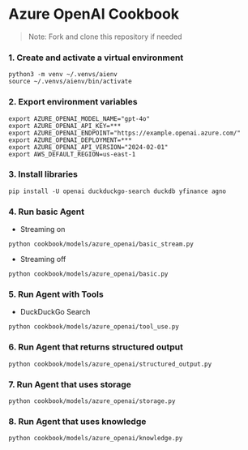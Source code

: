# Azure OpenAI Cookbook

> Note: Fork and clone this repository if needed

### 1. Create and activate a virtual environment

```shell
python3 -m venv ~/.venvs/aienv
source ~/.venvs/aienv/bin/activate
```

### 2. Export environment variables

```shell
export AZURE_OPENAI_MODEL_NAME="gpt-4o"
export AZURE_OPENAI_API_KEY=***
export AZURE_OPENAI_ENDPOINT="https://example.openai.azure.com/"
export AZURE_OPENAI_DEPLOYMENT=***
export AZURE_OPENAI_API_VERSION="2024-02-01"
export AWS_DEFAULT_REGION=us-east-1
```

### 3. Install libraries

```shell
pip install -U openai duckduckgo-search duckdb yfinance agno
```

### 4. Run basic Agent

- Streaming on

```shell
python cookbook/models/azure_openai/basic_stream.py
```

- Streaming off

```shell
python cookbook/models/azure_openai/basic.py
```

### 5. Run Agent with Tools

- DuckDuckGo Search

```shell
python cookbook/models/azure_openai/tool_use.py
```

### 6. Run Agent that returns structured output

```shell
python cookbook/models/azure_openai/structured_output.py
```

### 7. Run Agent that uses storage

```shell
python cookbook/models/azure_openai/storage.py
```

### 8. Run Agent that uses knowledge

```shell
python cookbook/models/azure_openai/knowledge.py
```
